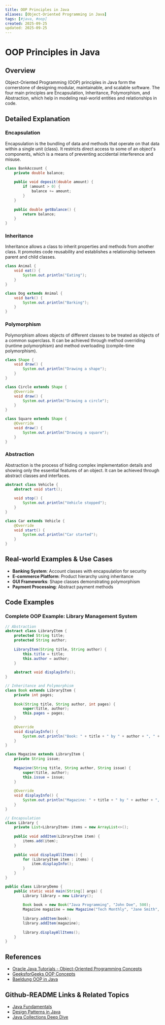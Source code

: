 ```yaml
---
title: OOP Principles in Java
aliases: [Object-Oriented Programming in Java]
tags: [#java, #oop]
created: 2025-09-25
updated: 2025-09-25
---
```


# OOP Principles in Java

## Overview

Object-Oriented Programming (OOP) principles in Java form the cornerstone of designing modular, maintainable, and scalable software. The four main principles are Encapsulation, Inheritance, Polymorphism, and Abstraction, which help in modeling real-world entities and relationships in code.

## Detailed Explanation

### Encapsulation

Encapsulation is the bundling of data and methods that operate on that data within a single unit (class). It restricts direct access to some of an object's components, which is a means of preventing accidental interference and misuse.

```java
class BankAccount {
    private double balance;
    
    public void deposit(double amount) {
        if (amount > 0) {
            balance += amount;
        }
    }
    
    public double getBalance() {
        return balance;
    }
}
```

### Inheritance

Inheritance allows a class to inherit properties and methods from another class. It promotes code reusability and establishes a relationship between parent and child classes.

```java
class Animal {
    void eat() {
        System.out.println("Eating");
    }
}

class Dog extends Animal {
    void bark() {
        System.out.println("Barking");
    }
}
```

### Polymorphism

Polymorphism allows objects of different classes to be treated as objects of a common superclass. It can be achieved through method overriding (runtime polymorphism) and method overloading (compile-time polymorphism).

```java
class Shape {
    void draw() {
        System.out.println("Drawing a shape");
    }
}

class Circle extends Shape {
    @Override
    void draw() {
        System.out.println("Drawing a circle");
    }
}

class Square extends Shape {
    @Override
    void draw() {
        System.out.println("Drawing a square");
    }
}
```

### Abstraction

Abstraction is the process of hiding complex implementation details and showing only the essential features of an object. It can be achieved through abstract classes and interfaces.

```java
abstract class Vehicle {
    abstract void start();
    
    void stop() {
        System.out.println("Vehicle stopped");
    }
}

class Car extends Vehicle {
    @Override
    void start() {
        System.out.println("Car started");
    }
}
```

## Real-world Examples & Use Cases

- **Banking System**: Account classes with encapsulation for security
- **E-commerce Platform**: Product hierarchy using inheritance
- **GUI Frameworks**: Shape classes demonstrating polymorphism
- **Payment Processing**: Abstract payment methods

## Code Examples

### Complete OOP Example: Library Management System

```java
// Abstraction
abstract class LibraryItem {
    protected String title;
    protected String author;
    
    LibraryItem(String title, String author) {
        this.title = title;
        this.author = author;
    }
    
    abstract void displayInfo();
}

// Inheritance and Polymorphism
class Book extends LibraryItem {
    private int pages;
    
    Book(String title, String author, int pages) {
        super(title, author);
        this.pages = pages;
    }
    
    @Override
    void displayInfo() {
        System.out.println("Book: " + title + " by " + author + ", " + pages + " pages");
    }
}

class Magazine extends LibraryItem {
    private String issue;
    
    Magazine(String title, String author, String issue) {
        super(title, author);
        this.issue = issue;
    }
    
    @Override
    void displayInfo() {
        System.out.println("Magazine: " + title + " by " + author + ", Issue: " + issue);
    }
}

// Encapsulation
class Library {
    private List<LibraryItem> items = new ArrayList<>();
    
    public void addItem(LibraryItem item) {
        items.add(item);
    }
    
    public void displayAllItems() {
        for (LibraryItem item : items) {
            item.displayInfo();
        }
    }
}

public class LibraryDemo {
    public static void main(String[] args) {
        Library library = new Library();
        
        Book book = new Book("Java Programming", "John Doe", 500);
        Magazine magazine = new Magazine("Tech Monthly", "Jane Smith", "September 2023");
        
        library.addItem(book);
        library.addItem(magazine);
        
        library.displayAllItems();
    }
}
```

## References

- [Oracle Java Tutorials - Object-Oriented Programming Concepts](https://docs.oracle.com/javase/tutorial/java/concepts/index.html)
- [GeeksforGeeks OOP Concepts](https://www.geeksforgeeks.org/object-oriented-programming-oops-concept-in-java/)
- [Baeldung OOP in Java](https://www.baeldung.com/java-oop)

## Github-README Links & Related Topics

- [Java Fundamentals](../java-fundamentals/README.md)
- [Design Patterns in Java](../design-patterns-in-java/README.md)
- [Java Collections Deep Dive](../java-collections-deep-dive/README.md)
